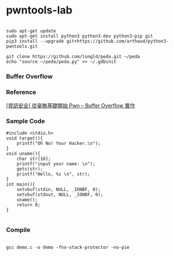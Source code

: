 # pwntools-lab



```

sudo apt-get update
sudo apt-get install python3 python3-dev python3-pip git
pip3 install --upgrade git+https://github.com/arthaud/python3-pwntools.git

git clone https://github.com/longld/peda.git ~/peda
echo "source ~/peda/peda.py" >> ~/.gdbinit

```


### Buffer Overflow


### Reference

[[資訊安全] 從毫無基礎開始 Pwn – Buffer Overflow 實作](https://mks.tw/2976/%E8%B3%87%E8%A8%8A%E5%AE%89%E5%85%A8-%E5%BE%9E%E6%AF%AB%E7%84%A1%E5%9F%BA%E7%A4%8E%E9%96%8B%E5%A7%8B-pwn-buffer-overflow)

### Sample Code

```
#include <stdio.h>
void target(){
    printf("Oh No! Your Hacker.\n");
}
void uname(){
    char str[16];
    printf("input your name: \n");
    gets(str);
    printf("Hello, %s \n", str);
}
int main(){
    setvbuf(stdin, NULL, _IONBF, 0);
    setvbuf(stdout, NULL, _IONBF, 0);
    uname();
    return 0;
}


```

### Compile

```
	
gcc demo.c -o demo -fno-stack-protector -no-pie

```